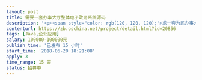 ```yaml
---                
layout: post       
title: 需要一套办事大厅整体电子政务系统源码           
description: '<p><span style="color: rgb(120, 120, 120);">求一套为民办事大厅的全套源码，需要提供演示、源码片段。源码要求用java编写。预算在20到50万之间，只要源码，不需要定制开发。</span></p><p><span style="color: rgb(120, 120, 120);">详细需求在excel中，但是不必完全符合，我们会进行二次开发，仅需要一个有大致框架功能的，能正常运行的源码。</span></p>'     
contenturl: https://zb.oschina.net/project/detail.html?id=20856      
tags: [Java,企业应用]            
salary: 100000-100000元          
publish_time: '已发布 15 小时'         
start_time: '2018-06-20 18:21:08'           
apply: 3                   
time_range: 15 天              
status: 招募中                  
---                 
```

